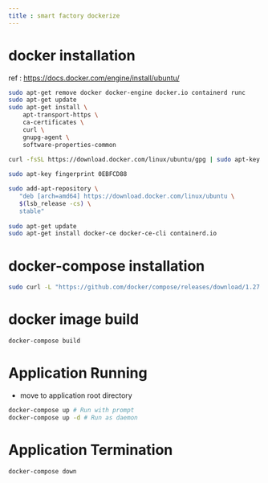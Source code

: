 ```yaml
---
title : smart factory dockerize
---
```




# docker installation 

ref : https://docs.docker.com/engine/install/ubuntu/

```zsh
sudo apt-get remove docker docker-engine docker.io containerd runc
sudo apt-get update
sudo apt-get install \
    apt-transport-https \
    ca-certificates \
    curl \
    gnupg-agent \
    software-properties-common
    
curl -fsSL https://download.docker.com/linux/ubuntu/gpg | sudo apt-key add -

sudo apt-key fingerprint 0EBFCD88

sudo add-apt-repository \
   "deb [arch=amd64] https://download.docker.com/linux/ubuntu \
   $(lsb_release -cs) \
   stable"
   
sudo apt-get update
sudo apt-get install docker-ce docker-ce-cli containerd.io
```



# docker-compose installation

```zsh
sudo curl -L "https://github.com/docker/compose/releases/download/1.27.4/docker-compose-$(uname -s)-$(uname -m)" -o /usr/local/bin/docker-compose
```



# docker image build

```zsh
docker-compose build
```



# Application Running

- move to application root directory

```zsh
docker-compose up # Run with prompt
docker-compose up -d # Run as daemon
```



# Application Termination

```
docker-compose down
```

